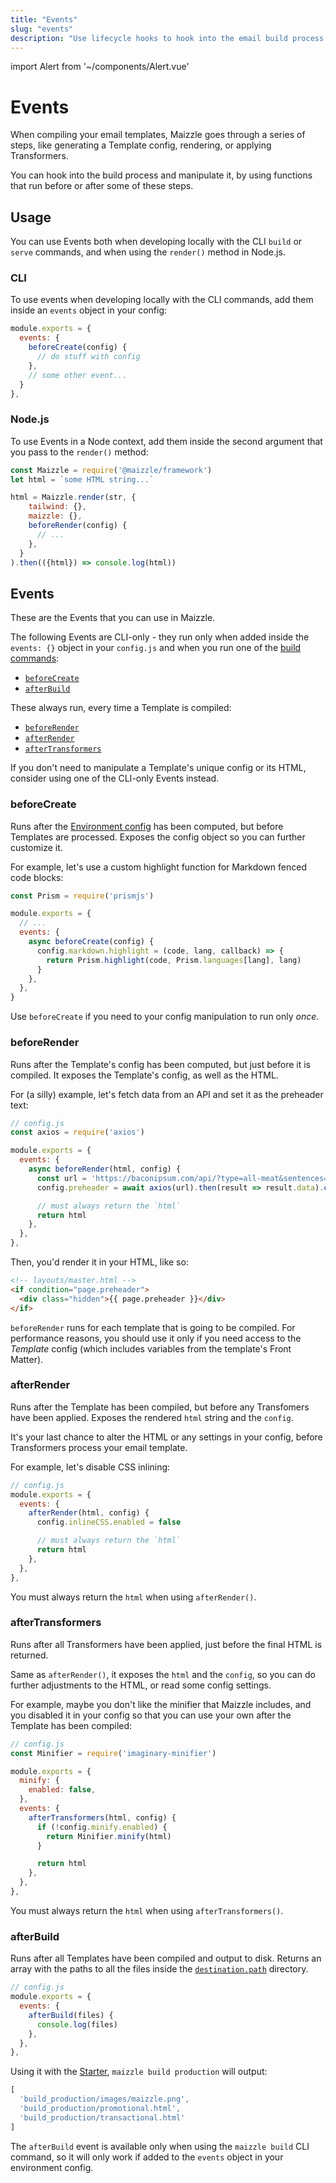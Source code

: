 ```yaml
---
title: "Events"
slug: "events"
description: "Use lifecycle hooks to hook into the email build process at specific points in time"
---
```


import Alert from '~/components/Alert.vue'

# Events

When compiling your email templates, Maizzle goes through a series of steps, like generating a Template config, rendering, or applying Transformers.

You can hook into the build process and manipulate it, by using functions that run before or after some of these steps.

## Usage

You can use Events both when developing locally with the CLI `build` or `serve` commands, and when using the `render()` method in Node.js.

### CLI

To use events when developing locally with the CLI commands, add them inside an `events` object in your config:

```js
module.exports = {
  events: {
    beforeCreate(config) {
      // do stuff with config
    },
    // some other event...
  }
},
```

### Node.js

To use Events in a Node context, add them inside the second argument that you pass to the `render()` method:

```js
const Maizzle = require('@maizzle/framework')
let html = `some HTML string...`

html = Maizzle.render(str, {
    tailwind: {},
    maizzle: {},
    beforeRender(config) {
      // ...
    },
  }
).then(({html}) => console.log(html))
```

## Events

These are the Events that you can use in Maizzle.

The following Events are CLI-only - they run only when added inside the `events: {}` object in your `config.js` and when you run one of the [build commands](/docs/commands/):

- [`beforeCreate`](#beforecreate)
- [`afterBuild`](#afterbuild)

These always run, every time a Template is compiled:

- [`beforeRender`](#beforerender)
- [`afterRender`](#afterrender)
- [`afterTransformers`](#aftertransformers)

<alert>If you don't need to manipulate a Template's unique config or its HTML, consider using one of the CLI-only Events instead.</alert>

### beforeCreate

Runs after the [Environment config](/docs/environments/) has been computed, but before Templates are processed.
Exposes the config object so you can further customize it.

For example, let's use a custom highlight function for Markdown fenced code blocks:

```js
const Prism = require('prismjs')

module.exports = {
  // ...
  events: {
    async beforeCreate(config) {
      config.markdown.highlight = (code, lang, callback) => {
        return Prism.highlight(code, Prism.languages[lang], lang)
      }
    },
  },
}
```

<alert>Use <code>beforeCreate</code> if you need to your config manipulation to run only <em>once</em>.</alert>

### beforeRender

Runs after the Template's config has been computed, but just before it is compiled.
It exposes the Template's config, as well as the HTML.

For (a silly) example, let's fetch data from an API and set it as the preheader text:

```js
// config.js
const axios = require('axios')

module.exports = {
  events: {
    async beforeRender(html, config) {
      const url = 'https://baconipsum.com/api/?type=all-meat&sentences=1&start-with-lorem=1'
      config.preheader = await axios(url).then(result => result.data).catch(error => 'Could not fetch preheader, using default one.')

      // must always return the `html`
      return html
    },
  },
},
```

Then, you'd render it in your HTML, like so:

```html
<!-- layouts/master.html -->
<if condition="page.preheader">
  <div class="hidden">{{ page.preheader }}</div>
</if>
```

<alert><code>beforeRender</code> runs for each template that is going to be compiled. For performance reasons, you should use it only if you need access to the <em>Template</em> config (which includes variables from the template's Front Matter).</alert>

### afterRender

Runs after the Template has been compiled, but before any Transfomers have been applied.
Exposes the rendered `html` string and the `config`.

It's your last chance to alter the HTML or any settings in your config, before Transformers process your email template.

For example, let's disable CSS inlining:

```js
// config.js
module.exports = {
  events: {
    afterRender(html, config) {
      config.inlineCSS.enabled = false

      // must always return the `html`
      return html
    },
  },
},
```

<alert type="warning">You must always return the <code>html</code> when using <code>afterRender()</code>.</alert>

### afterTransformers

Runs after all Transformers have been applied, just before the final HTML is returned.

Same as `afterRender()`, it exposes the `html` and the `config`, so you can do further adjustments to the HTML, or read some config settings.

For example, maybe you don't like the minifier that Maizzle includes, and you disabled it in your config so that you can use your own after the Template has been compiled:

```js
// config.js
const Minifier = require('imaginary-minifier')

module.exports = {
  minify: {
    enabled: false,
  },
  events: {
    afterTransformers(html, config) {
      if (!config.minify.enabled) {
        return Minifier.minify(html)
      }

      return html
    },
  },
},
```

<alert type="warning">You must always return the <code>html</code> when using <code>afterTransformers()</code>.</alert>

### afterBuild

Runs after all Templates have been compiled and output to disk.
Returns an array with the paths to all the files inside the [`destination.path`](/docs/build-config/#path) directory.

```js
// config.js
module.exports = {
  events: {
    afterBuild(files) {
      console.log(files)
    },
  },
},
```

Using it with the [Starter](https://github.com/maizzle/maizzle), `maizzle build production` will output:

```js
[
  'build_production/images/maizzle.png',
  'build_production/promotional.html',
  'build_production/transactional.html'
]
```

<alert type="warning">The <code>afterBuild</code> event is available only when using the <code>maizzle build</code> CLI command, so it will only work if added to the <code>events</code> object in your environment config.</alert>

